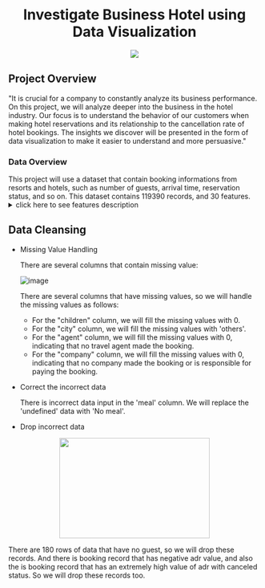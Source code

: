<h1 align = "center">Investigate Business Hotel using Data Visualization</h1>

<p align="center">
  <img src="https://ascentiumcapital.com/images/default-source/Blog/blog-header-hotel-reception-desk-with-bell.jpg?sfvrsn=311cdc25_0"/>
</p>

<h2> Project Overview </h2>
"It is crucial for a company to constantly analyze its business performance. On this project, we will analyze deeper into the business in the hotel industry. Our focus is to understand the behavior of our customers when making hotel reservations and its relationship to the cancellation rate of hotel bookings. The insights we discover will be presented in the form of data visualization to make it easier to understand and more persuasive."

<h3> Data Overview </h3>
This project will use a dataset that contain booking informations from resorts and hotels, such as number of guests, arrival time, reservation status, and so on. This dataset contains 119390 records, and 30 features.

<details>
  <summary>click here to see features description</summary>
  
  > Booking data
> * Hotel (H1 = Resort Hotel or H2 = City Hotel)
> * is_canceled = Value indicating if the booking was canceled (1) or not (0) 
> * adr = Average Daily Rate as defined by dividing the sum of all lodging transactions by the total number of staying nights
> * lead_time = Number of days that elapsed between the entering date of the booking into the PMS and the arrival date
> * arrival_date_year = Year of arrival date
> * arrival_date_month = Month of arrival date
> * arrival_date_week_number = Week number of year for arrival date
> * arrival_date_day_of_month = Day of arrival date
> * company = ID of the company/entity that made the booking or responsible for paying the booking.
> * agent = ID of the travel agency that made the booking
> * city = city of the hotel
> * deposit_type = Indication on if the customer made a deposit to guarantee the booking. 
> * days_in_waiting_list = Number of days the booking was in the waiting list before it was confirmed to the customer.
> * distribution_channel = Booking distribution channel.
> * required_car_parking_spaces = Number of car parking spaces required by the customer
> * reservation_status = Reservation last status.
> * reservation_status_date = Date at which the last status was set. This variable can be used in conjunction with the ReservationStatus
> * stays_in_weekend_nights = Number of weekend nights (Saturday or Sunday) the guest stayed or booked to stay at the hote
> * stays_in_week_nights = Number of week nights (Monday to Friday) the guest stayed or booked to stay at the hotel
> * total_of_special_requests = Number of special requests made by the customer (e.g. twin bed or high floor)
  
> Customer Data
> * is_repeated_guest = Value indicating if the booking name was from a repeated guest (1) or not (0)
> * adults = Number of adults
> * children = Number of children
> * babies = Number of babies
> * meal = Type of meal booked. 
> * customer_type = Type of booking, assuming one of four categories
> * market_segment = Market segment designation.
> * previous_cancellations = Number of previous bookings that were cancelled by the customer prior to the current booking
> * previous_bookings_not_canceled = Number of previous bookings not cancelled by the customer prior to the current booking

</details>

<h2>Data Cleansing</h2>

* Missing Value Handling

  There are several columns that contain missing value:
  
  ![image](https://github.com/lutfiahk/Investigate-Business-Hotel-using-Data-Visualization/assets/99700225/e4cd6bc2-84b8-48bb-b405-9baff157125b)

    There are several columns that have missing values, so we will handle the missing values as follows:
    * For the "children" column, we will fill the missing values with 0.
    * For the "city" column, we will fill the missing values with 'others'.
    * For the "agent" column, we will fill the missing values with 0, indicating that no travel agent made the booking.
    * For the "company" column, we will fill the missing values with 0, indicating that no company made the booking or is responsible for paying the booking.

* Correct the incorrect data

    There is incorrect data input in the 'meal' column. We will replace the 'undefined' data with 'No meal'.

* Drop incorrect data

<p align="center">
  <img src="https://github.com/lutfiahk/Investigate-Business-Hotel-using-Data-Visualization/assets/99700225/36c5c80b-d9dc-4248-831b-1bca1af963d9"/ width="300" height="200">
</p>
  
  
There are 180 rows of data that have no guest, so we will drop these records. And there is booking record that has negative adr value, and also the is booking record   that has an extremely high value of adr with canceled status. So we will drop these records too.
    
